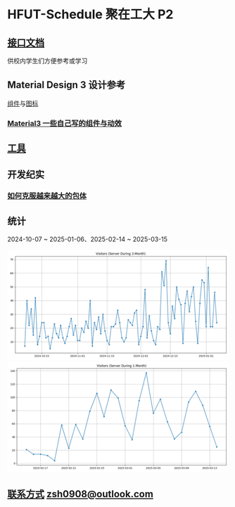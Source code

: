 # HFUT-Schedule 聚在工大 P2
## [接口文档](/docs/API.md)
供校内学生们方便参考或学习

## Material Design 3 设计参考 
[组件](https://m3.material.io/)与[图标](https://fonts.google.com/icons)

### [Material3 一些自己写的组件与动效](/material3)

## [工具](/tools)

## 开发纪实
### [如何克服越来越大的包体](/docs/ARTICLE.md)

## 统计
2024-10-07 ~ 2025-01-06、2025-02-14 ~ 2025-03-15

![visitsChart](/img/visitsChart.png)
![visitsChart2](/img/visitsChart_2.png)

## [联系方式](zsh0908@outlook.com) zsh0908@outlook.com

